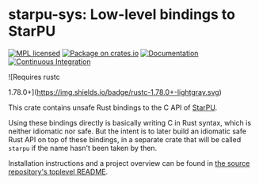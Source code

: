 # starpu-sys: Low-level bindings to StarPU

[![MPL licensed](https://img.shields.io/badge/license-MPL-blue.svg)](../LICENSE)
[![Package on crates.io](https://img.shields.io/crates/v/starpu-sys.svg)](https://crates.io/crates/starpu-sys)
[![Documentation](https://docs.rs/starpu-sys/badge.svg)](https://docs.rs/starpu-sys/)
[![Continuous Integration](https://img.shields.io/github/actions/workflow/status/HadrienG2/starpu-rs/ci.yml?branch=master)](https://github.com/HadrienG2/starpu-rs/actions?query=workflow%3A%22Continuous+Integration%22)
<!--[![CII Best Practices Summary](https://img.shields.io/cii/summary/7876)](https://www.bestpractices.dev/en/projects/7876)-->![Requires rustc
1.78.0+](https://img.shields.io/badge/rustc-1.78.0+-lightgray.svg)

This crate contains unsafe Rust bindings to the C API of
[StarPU](https://starpu.gitlabpages.inria.fr/index.html).

Using these bindings directly is basically writing C in Rust syntax, which is
neither idiomatic nor safe. But the intent is to later build an idiomatic safe
Rust API on top of these bindings, in a separate crate that will be called
`starpu` if the name hasn't been taken by then.

Installation instructions and a project overview can be found in [the source
repository's toplevel
README](https://github.com/hadrieng2/starpu-rs/blob/master/README.md).
